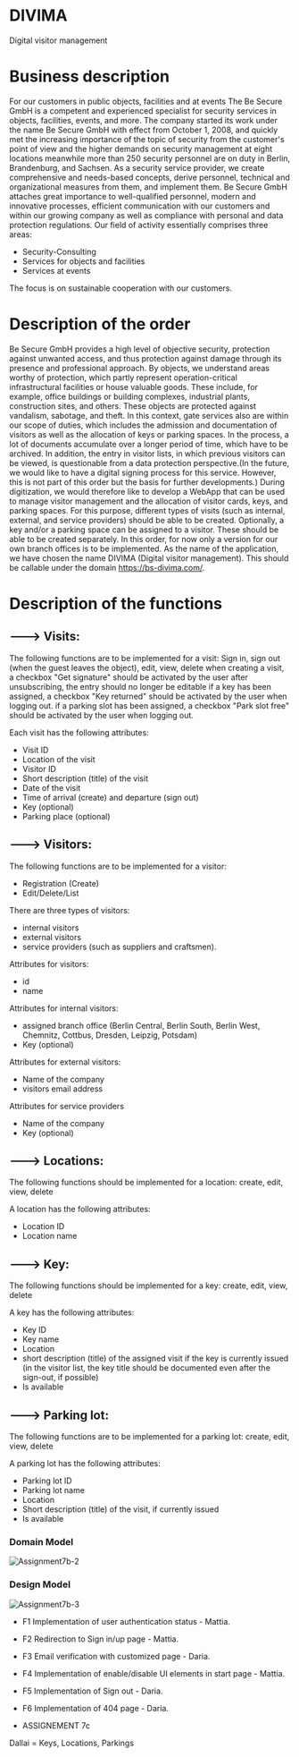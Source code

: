 # DIVIMA
Digital visitor management

# Business description
For our customers in public objects, facilities and at events
The Be Secure GmbH is a competent and experienced specialist for security services in objects, facilities, events, and more.
The company started its work under the name Be Secure GmbH with effect from October 1, 2008, and quickly met the increasing importance of the topic of security from the customer's point of view and the higher demands on security management at eight locations meanwhile more than 250 security personnel are on duty in Berlin, Brandenburg, and Sachsen.
As a security service provider, we create comprehensive and needs-based concepts, derive personnel, technical and organizational measures from them, and implement them.
Be Secure GmbH attaches great importance to well-qualified personnel, modern and innovative processes, efficient communication with our customers and within our growing company as well as compliance with personal and data protection regulations.
Our field of activity essentially comprises three areas:

- Security-Consulting
- Services for objects and facilities
- Services at events

The focus is on sustainable cooperation with our customers.

# Description of the order
Be Secure GmbH provides a high level of objective security, protection against unwanted access, and thus protection against damage through its presence and professional approach. By objects, we understand areas worthy of protection, which partly represent operation-critical infrastructural facilities or house valuable goods. These include, for example, office buildings or building complexes, industrial plants, construction sites, and others. These objects are protected against vandalism, sabotage, and theft.
In this context, gate services also are within our scope of duties, which includes the admission and documentation of visitors as well as the allocation of keys or parking spaces. In the process, a lot of documents accumulate over a longer period of time, which have to be archived. In addition, the entry in visitor lists, in which previous visitors can be viewed, is questionable from a data protection perspective.(In the future, we would like to have a digital signing process for this service. However, this is not part of this order but the basis for further developments.)
During digitization, we would therefore like to develop a WebApp that can be used to manage visitor management and the allocation of visitor cards, keys, and parking spaces. For this purpose, different types of visits (such as internal, external, and service providers) should be able to be created. Optionally, a key and/or a parking space can be assigned to a visitor. These should be able to be created separately. In this order, for now only a version for our own branch offices is to be implemented.
As the name of the application, we have chosen the name DIVIMA (Digital visitor management). This should be callable under the domain https://bs-divima.com/.

# Description of the functions
## ---> Visits:
The following functions are to be implemented for a visit:
Sign in, sign out (when the guest leaves the object), edit, view, delete
when creating a visit, a checkbox "Get signature" should be activated by the user
after unsubscribing, the entry should no longer be editable
if a key has been assigned, a checkbox "Key returned" should be activated by the user when logging out.
if a parking slot has been assigned, a checkbox "Park slot free" should be activated by the user when logging out.

Each visit has the following attributes:

- Visit ID
- Location of the visit
- Visitor ID
- Short description (title) of the visit
- Date of the visit
- Time of arrival (create) and departure (sign out)
- Key (optional)
- Parking place (optional)

## ---> Visitors:
The following functions are to be implemented for a visitor:

- Registration (Create)
- Edit/Delete/List

There are three types of visitors:
- internal visitors
- external visitors
- service providers (such as suppliers and craftsmen).

Attributes for visitors:
- id
- name

Attributes for internal visitors:
- assigned branch office (Berlin Central, Berlin South, Berlin West, Chemnitz, Cottbus, Dresden, Leipzig, Potsdam)
- Key (optional)

Attributes for external visitors:
- Name of the company
- visitors email address

Attributes for service providers
- Name of the company
- Key (optional)

## ---> Locations:
The following functions should be implemented for a location:
create, edit, view, delete

A location has the following attributes:

- Location ID
- Location name

## ---> Key:
The following functions should be implemented for a key:
create, edit, view, delete

A key has the following attributes:

- Key ID
- Key name
- Location
- short description (title) of the assigned visit if the key is currently issued (in the visitor list, the key title should be documented even after the sign-out, if possible)
- Is available

## ---> Parking lot:
The following functions are to be implemented for a parking lot:
create, edit, view, delete

A parking lot has the following attributes:

- Parking lot ID
- Parking lot name
- Location
- Short description (title) of the visit, if currently issued
- Is available

### Domain Model

![Assignment7b-2](https://user-images.githubusercontent.com/73166570/123088125-a5794a00-d425-11eb-811f-00c56e504cd2.png)


### Design Model

![Assignment7b-3](https://user-images.githubusercontent.com/73166570/123088151-aca05800-d425-11eb-8254-2c4d9d3eb4ba.png)



- F1	Implementation of user authentication status - Mattia.

- F2	Redirection to Sign in/up page - Mattia.

- F3	Email verification with customized page - Daria.

- F4	Implementation of enable/disable UI elements in start page	- Mattia.

- F5	Implementation of Sign out - Daria.

- F6	Implementation of 404 page - Daria.


- ASSIGNEMENT 7c

Dallai = Keys, Locations, Parkings